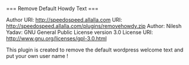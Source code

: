 ===  Remove Default Howdy Text ===

Author URI: http://speedospeed.allalla.com
URI: http://speedospeed.allalla.com/plugins/removehowdy.zip
Author: Nilesh Yadav: GNU General Public License version 3.0
License URI: http://www.gnu.org/licenses/gpl-3.0.html

This plugin is created to remove the default wordpress welcome text and put your own user name !
